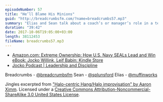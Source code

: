 ```yaml
---
episodeNumber: 57
title: "He’ll Blame His Minions"
guid: "http://breadcrumbsfm.com/?name=breadcrumbs57.mp3"
summary: "Elias and Sean talk about a coach’s or manager’s role in a team and discuss effective and ineffective leadership."
duration: "39:42"
date: 2017-10-06T19:05:00+03:00
length: 38112453
fileName: breadcrumbs57.mp3
---
```


- [Amazon.com: Extreme Ownership: How U.S. Navy SEALs Lead and Win eBook: Jocko Willink, Leif Babin: Kindle Store](http://www.amazon.com/dp/B00VE4Y0Z2/?tag=breadcrumbsfm-20)
- [Jocko Podcast | Leadership and Discipline](http://jockopodcast.com/)

Breadcrumbs - [@breadcrumbsfm](https://twitter.com/breadcrumbsfm) Sean - [@splunsford](https://twitter.com/splunsford) Elias - [@muffinworks](https://twitter.com/muffinworks)

Jingles excerpted from [ "Halo-centric Hang/Halo improvisation" by Aaron Ximm](http://freemusicarchive.org/music/aaron_ximm/handpans_and_the_hang/). Licensed under a [Creative Commons Attribution-Noncommercial-ShareAlike 3.0 United States License](http://creativecommons.org/licenses/by-nc-sa/3.0/us/).